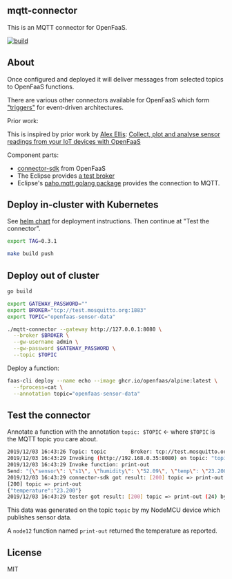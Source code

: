 ## mqtt-connector

This is an MQTT connector for OpenFaaS.

[![build](https://github.com/openfaas/mqtt-connector/actions/workflows/build.yaml/badge.svg)](https://github.com/openfaas/mqtt-connector/actions/workflows/build.yaml)

## About

Once configured and deployed it will deliver messages from selected topics to OpenFaaS functions.

There are various other connectors available for OpenFaaS which form ["triggers"](https://docs.openfaas.com/reference/triggers/) for event-driven architectures.

Prior work:

This is inspired by prior work by [Alex Ellis](https://www.alexellis.io): [Collect, plot and analyse sensor readings from your IoT devices with OpenFaaS](https://github.com/alexellis/iot-sensors-mqtt-openfaas)

Component parts:

* [connector-sdk](https://github.com/openfaas/connector-sdk/blob/) from OpenFaaS
* The Eclipse provides [a test broker](https://mosquitto.org)
* Eclipse's [paho.mqtt.golang package](https://github.com/eclipse/paho.mqtt.golang) provides the connection to MQTT.

## Deploy in-cluster with Kubernetes

See [helm chart](https://github.com/openfaas/faas-netes/tree/master/chart/mqtt-connector) for deployment instructions. Then continue at "Test the connector".

```sh
export TAG=0.3.1

make build push
```

## Deploy out of cluster

```sh
go build

export GATEWAY_PASSWORD=""
export BROKER="tcp://test.mosquitto.org:1883"
export TOPIC="openfaas-sensor-data"

./mqtt-connector --gateway http://127.0.0.1:8080 \
  --broker $BROKER \
  --gw-username admin \
  --gw-password $GATEWAY_PASSWORD \
  --topic $TOPIC
```

Deploy a function:

```bash
faas-cli deploy --name echo --image ghcr.io/openfaas/alpine:latest \
  --fprocess=cat \
  --annotation topic="openfaas-sensor-data"
````

## Test the connector

Annotate a function with the annotation `topic: $TOPIC` <- where `$TOPIC` is the MQTT topic you care about.

```sh
2019/12/03 16:43:26 Topic: topic        Broker: tcp://test.mosquitto.org:1883
2019/12/03 16:43:29 Invoking (http://192.168.0.35:8080) on topic: "topic", value: "{\"sensor\": \"s1\", \"humidity\": \"52.09\", \"temp\": \"23.200\", \"ip\": \"192.168.0.40\", \"vdd33\": \"65535\", \"rssi\": -45}"
2019/12/03 16:43:29 Invoke function: print-out
Send: "{\"sensor\": \"s1\", \"humidity\": \"52.09\", \"temp\": \"23.200\", \"ip\": \"192.168.0.40\", \"vdd33\": \"65535\", \"rssi\": -45}"
2019/12/03 16:43:29 connector-sdk got result: [200] topic => print-out (24) bytes
[200] topic => print-out
{"temperature":"23.200"}
2019/12/03 16:43:29 tester got result: [200] topic => print-out (24) bytes
```

This data was generated on the topic `topic` by my NodeMCU device which publishes sensor data.

A `node12` function named `print-out` returned the temperature as reported.

## License

MIT
